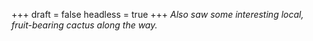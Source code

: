 
+++
draft = false
headless = true
+++
_Also saw some interesting local, fruit-bearing cactus along the way._
